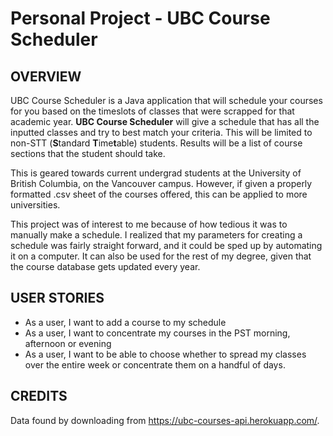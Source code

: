 # Personal Project - UBC Course Scheduler

## OVERVIEW

UBC Course Scheduler is a Java application that will schedule your courses for you based on the timeslots of classes
that were scrapped for that academic year. **UBC Course Scheduler** will give a schedule that has all the inputted 
classes and try to best match your criteria. This will be limited to non-STT (**S**tandard **T**ime**t**able) students. Results will be a list of course 
sections that the student should take.

This is geared towards current undergrad students at the University of British Columbia, on the Vancouver campus. 
However, if given a properly formatted .csv sheet of the courses offered, this can be applied to more universities.

This project was of interest to me because of how tedious it was to manually make a schedule. I realized that my 
parameters for creating a schedule was fairly straight forward, and it could be sped up by automating it on a computer.
It can also be used for the rest of my degree, given that the course database gets updated every year.


## USER STORIES
- As a user, I want to add a course to my schedule
- As a user, I want to concentrate my courses in the PST morning, afternoon or evening
- As a user, I want to be able to choose whether to spread my classes over the entire week or concentrate them on a 
handful of days.

## CREDITS
Data found by downloading from https://ubc-courses-api.herokuapp.com/.